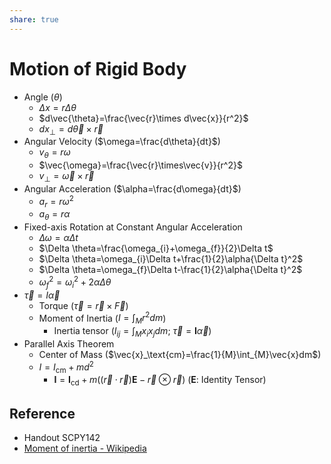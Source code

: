 ```yaml
---
share: true
---
```


# Motion of Rigid Body

- Angle ($\theta$)
	- $\Delta x=r\Delta \theta$
	- $d\vec{\theta}=\frac{\vec{r}\times d\vec{x}}{r^2}$
	- $dx_\perp=d\vec{\theta}\times\vec{r}$
- Angular Velocity ($\omega=\frac{d\theta}{dt}$)
	- $v_\theta=r\omega$
	- $\vec{\omega}=\frac{\vec{r}\times\vec{v}}{r^2}​$
	- $v_\perp=\vec{\omega}\times\vec{r}$
- Angular Acceleration ($\alpha=\frac{d\omega}{dt}$)
	- $a_r=r\omega^{2}$
	- $a_\theta=r\alpha$
- Fixed-axis Rotation at Constant Angular Acceleration
	- $\Delta \omega=\alpha\Delta t$
	- $\Delta \theta=\frac{\omega_{i}+\omega_{f}}{2}\Delta t$
	- $\Delta \theta=\omega_{i}\Delta t+\frac{1}{2}\alpha{\Delta t}^2$
	- $\Delta \theta=\omega_{f}\Delta t-\frac{1}{2}\alpha{\Delta t}^2$
	- $\omega_{f}^{2}=\omega_{i}^{2}+2\alpha\Delta \theta$
- $\vec{\tau}=I\vec{\alpha}$
	- Torque ($\vec{\tau}=\vec{r}\times\vec{F}$)
	- Moment of Inertia ($I=\int_{M}r^{2}dm$)
		- Inertia tensor ($I_{ij}=\int_{M}x_{i}x_{j}dm$; $\vec{\tau}=\mathbf{I}\vec{\alpha}$)
- Parallel Axis Theorem
	- Center of Mass ($\vec{x}_\text{cm}=\frac{1}{M}\int_{M}\vec{x}dm$)
	- $I=I_\text{cm}+md^2$
		- $\mathbf{I}=\mathbf{I}_\text{cd}+m\left(\left(\vec{r}\cdot\vec{r}\right)\mathbf{E}-\vec{r}\otimes\vec{r}\right)$ ($\mathbf{E}$: Identity Tensor)

## Reference

- Handout SCPY142
- [Moment of inertia - Wikipedia](https://en.wikipedia.org/wiki/Moment_of_inertia)
